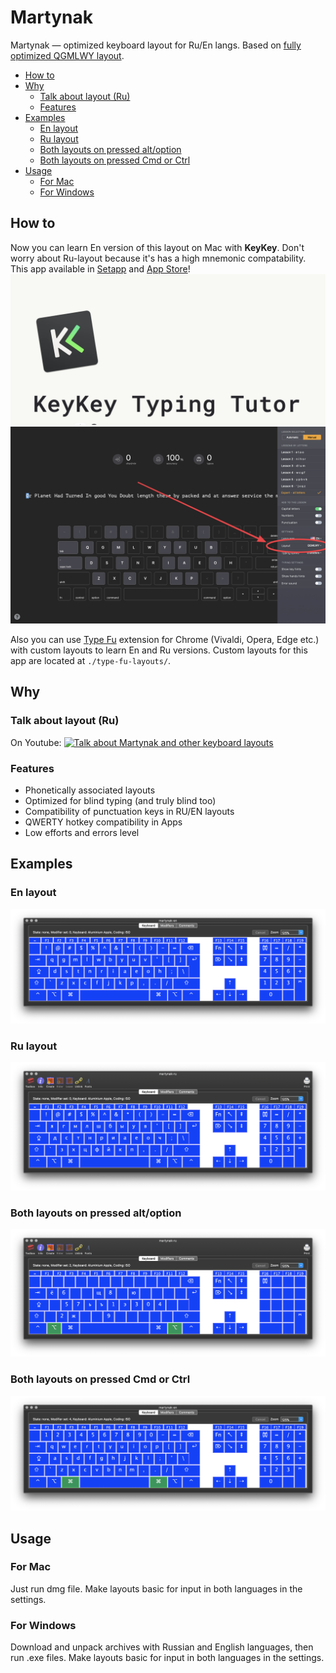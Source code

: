 # Martynak

Martynak — optimized keyboard layout for Ru/En langs. Based on [fully optimized QGMLWY layout](http://mkweb.bcgsc.ca/carpalx/?full_optimization).

- [How to](#how-to)
- [Why](#why)
  - [Talk about layout (Ru)](#talk-about-layout-ru)
  - [Features](#features)
- [Examples](#examples)
  - [En layout](#en-layout)
  - [Ru layout](#ru-layout)
  - [Both layouts on pressed alt/option](#both-layouts-on-pressed-altoption)
  - [Both layouts on pressed Cmd or Ctrl](#both-layouts-on-pressed-cmd-or-ctrl)
- [Usage](#usage)
  - [For Mac](#for-mac)
  - [For Windows](#for-windows)

## How to

Now you can learn En version of this layout on Mac with **KeyKey**. Don't worry about Ru-layout because it's has a high mnemonic compatability. 
This app available in [Setapp](https://setapp.com/ru/apps/keykey-typing-tutor) and [App Store](https://apps.apple.com/ru/app/keykey-%D0%BA%D0%BB%D0%B0%D0%B2%D0%B8%D0%B0%D1%82%D1%83%D1%80%D0%BD%D1%8B%D0%B9-%D1%82%D1%80%D0%B5%D0%BD%D0%B0%D0%B6%D1%91%D1%80/id1035137927?mt=12)!
![](assets/2021-09-11-11-29-20.png)
![](assets/2021-09-11-11-36-45.png)

Also you can use [Type Fu](https://type-fu.com/) extension for Chrome (Vivaldi, Opera, Edge etc.) with custom layouts to learn En and Ru versions. Custom layouts for this app are located at `./type-fu-layouts/`.

## Why

### Talk about layout (Ru)

On Youtube: [![Talk about Martynak and other keyboard layouts](https://raw.githubusercontent.com/martyns0n/martynak/master/assets/47077_2000%202.png)](https://www.youtube.com/watch?v=vXjp7R0G9ws)

### Features

- Phonetically associated layouts
- Optimized for blind typing (and truly blind too)
- Compatibility of punctuation keys in RU/EN layouts
- QWERTY hotkey compatibility in Apps
- Low efforts and errors level

## Examples

### En layout

![](./assets/en-layout.png)

### Ru layout

![](./assets/ru-layout.png)

### Both layouts on pressed alt/option

![](./assets/option-layout.png)

### Both layouts on pressed Cmd or Ctrl 

![](./assets/cmd-layout.png)

## Usage

### For Mac

Just run dmg file. Make layouts basic for input in both languages in the settings.

### For Windows

Download and unpack archives with Russian and English languages, then run .еxe files. Make layouts basic for input in both languages in the settings.

